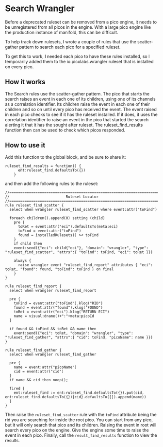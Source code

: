 # Search Wrangler

Before a deprecated ruleset can be removed from a pico engine, it needs to be unregistered from all picos in the engine. With a large pico engine like the production instance of manifold, this can be difficult.

To help track down rulesets, I wrote a couple of rules that use the scatter-gather pattern to search each pico for a specified ruleset.

To get this to work, I needed each pico to have these rules installed, so I temporarily added them to the io.picolabs.wrangler ruleset that is installed on every pico.

## How it works
The Search rules use the scatter-gather pattern. The pico that starts the search raises an event in each one of its children, using one of its channels as a correlation identifier. Its children raise the event in each one of their children and so on until every pico has received the event.
The event raised in each pico checks to see if it has the ruleset installed. If it does, it uses the correlation identifier to raise an event in the pico that started the search alerting it that it has the sought after ruleset.
The ruleset_find_results function then can be used to check which picos responded.

## How to use it

Add this function to the global block, and be sure to share it:

```
ruleset_find_results = function() {
      ent:ruleset_find.defaultsTo({})
    }
```

and then add the following rules to the ruleset:

```
//==============================================================================
//                          Ruleset Locator
//==============================================================================
rule ruleset_find_scatter {
  select when wrangler ruleset_find_scatter where event:attr("toFind")

  foreach children().append(0) setting (child)
    pre {
      toRet = event:attr("eci").defaultsTo(meta:eci)
      toFind = event:attr("toFind")
      found = installedRulesets() >< toFind
    }
    if child then
    event:send({"eci": child{"eci"}, "domain": "wrangler", "type": "ruleset_find_scatter", "attrs":{ "toFind": toFind, "eci": toRet }})

    always {
      raise wrangler event "ruleset_find_report" attributes { "eci": toRet, "found": found, "toFind": toFind } on final
    }
}

rule ruleset_find_report {
  select when wrangler ruleset_find_report

  pre {
    toFind = event:attr("toFind").klog("RID")
    found = event:attr("found").klog("FOUND")
    toRet = event:attr("eci").klog("RETURN ECI")
    name = visual:dname()+":"+meta:picoId
  }

  if found && toFind && toRet && name then
    event:send({"eci": toRet, "domain": "wrangler", "type": "ruleset_find_gather", "attrs":{ "cid": toFind, "picoName": name }})
}

rule ruleset_find_gather {
  select when wrangler ruleset_find_gather

  pre {
    name = event:attr("picoName")
    cid = event:attr("cid")
  }
  if name && cid then noop();

  fired {
    ent:ruleset_find := ent:ruleset_find.defaultsTo({}).put(cid, ent:ruleset_find.defaultsTo({}){cid}.defaultsTo([]).append(name))
  }
}
```

Then raise the `ruleset_find_scatter` rule with the `toFind` attribute being the rid you are searching for inside the root pico. You can start from any pico, but it will only search that pico and its children. Raising the event in root will search every pico on the engine.
Give the engine some time to raise the event in each pico. Finally, call the `result_find_results` function to view the results.
